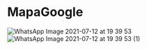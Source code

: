 # MapaGoogle
![WhatsApp Image 2021-07-12 at 19 39 53](https://user-images.githubusercontent.com/69740167/125373339-9281d780-e34a-11eb-9306-32a566f52b60.jpeg)
![WhatsApp Image 2021-07-12 at 19 39 53 (1)](https://user-images.githubusercontent.com/69740167/125387096-fca67680-e362-11eb-8638-0210dc2abc97.jpeg)

